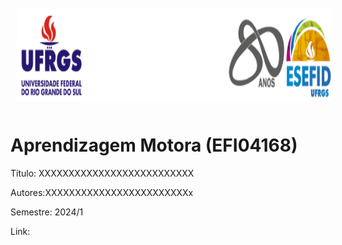<div align="center">
<img style="margin: 10px" src="https://github.com/apolinario-souza/teaching/blob/main/AprendizageMotora(EFI04168)/img/cabecalho.png" alt="Python" height="150" 
/>  </div>


# **Aprendizagem Motora (EFI04168)**

 Título: XXXXXXXXXXXXXXXXXXXXXXXXXX
 
 Autores:XXXXXXXXXXXXXXXXXXXXXXXXx
 
 Semestre: 2024/1
 
 Link: 

